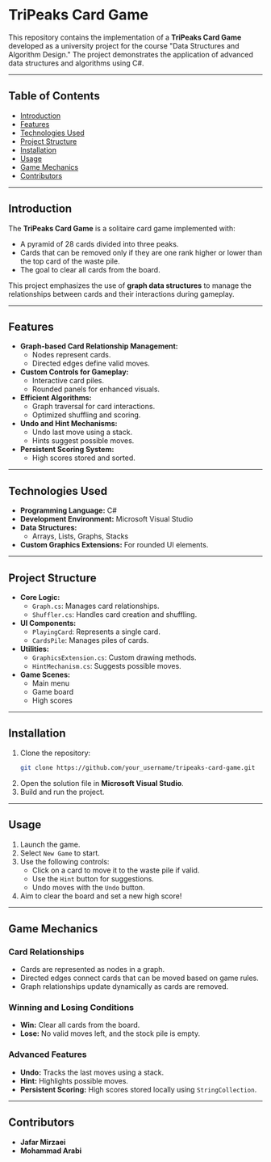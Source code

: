 # TriPeaks Card Game

This repository contains the implementation of a **TriPeaks Card Game** developed as a university project for the course "Data Structures and Algorithm Design." The project demonstrates the application of advanced data structures and algorithms using C#.

---

## Table of Contents

- [Introduction](#introduction)
- [Features](#features)
- [Technologies Used](#technologies-used)
- [Project Structure](#project-structure)
- [Installation](#installation)
- [Usage](#usage)
- [Game Mechanics](#game-mechanics)
- [Contributors](#contributors)

---

## Introduction

The **TriPeaks Card Game** is a solitaire card game implemented with:

- A pyramid of 28 cards divided into three peaks.
- Cards that can be removed only if they are one rank higher or lower than the top card of the waste pile.
- The goal to clear all cards from the board.

This project emphasizes the use of **graph data structures** to manage the relationships between cards and their interactions during gameplay.

---

## Features

- **Graph-based Card Relationship Management:**
  - Nodes represent cards.
  - Directed edges define valid moves.
- **Custom Controls for Gameplay:**
  - Interactive card piles.
  - Rounded panels for enhanced visuals.
- **Efficient Algorithms:**
  - Graph traversal for card interactions.
  - Optimized shuffling and scoring.
- **Undo and Hint Mechanisms:**
  - Undo last move using a stack.
  - Hints suggest possible moves.
- **Persistent Scoring System:**
  - High scores stored and sorted.

---

## Technologies Used

- **Programming Language:** C#
- **Development Environment:** Microsoft Visual Studio
- **Data Structures:**
  - Arrays, Lists, Graphs, Stacks
- **Custom Graphics Extensions:** For rounded UI elements.

---

## Project Structure

- **Core Logic:**
  - `Graph.cs`: Manages card relationships.
  - `Shuffler.cs`: Handles card creation and shuffling.
- **UI Components:**
  - `PlayingCard`: Represents a single card.
  - `CardsPile`: Manages piles of cards.
- **Utilities:**
  - `GraphicsExtension.cs`: Custom drawing methods.
  - `HintMechanism.cs`: Suggests possible moves.
- **Game Scenes:**
  - Main menu
  - Game board
  - High scores

---

## Installation

1. Clone the repository:
   ```bash
   git clone https://github.com/your_username/tripeaks-card-game.git
   ```
2. Open the solution file in **Microsoft Visual Studio**.
3. Build and run the project.

---

## Usage

1. Launch the game.
2. Select `New Game` to start.
3. Use the following controls:
   - Click on a card to move it to the waste pile if valid.
   - Use the `Hint` button for suggestions.
   - Undo moves with the `Undo` button.
4. Aim to clear the board and set a new high score!

---

## Game Mechanics

### Card Relationships

- Cards are represented as nodes in a graph.
- Directed edges connect cards that can be moved based on game rules.
- Graph relationships update dynamically as cards are removed.

### Winning and Losing Conditions

- **Win:** Clear all cards from the board.
- **Lose:** No valid moves left, and the stock pile is empty.

### Advanced Features

- **Undo:** Tracks the last moves using a stack.
- **Hint:** Highlights possible moves.
- **Persistent Scoring:** High scores stored locally using `StringCollection`.

---

## Contributors

- **Jafar Mirzaei**
- **Mohammad Arabi**

